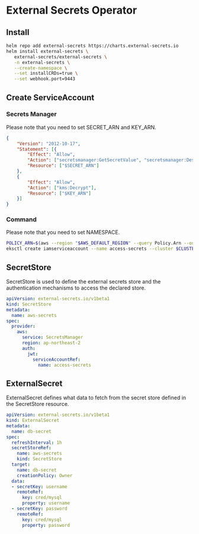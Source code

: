 # External Secrets Operator
## Install
``` bash
helm repo add external-secrets https://charts.external-secrets.io
helm install external-secrets \
   external-secrets/external-secrets \
   -n external-secrets \
   --create-namespace \
   --set installCRDs=true \
   --set webhook.port=9443
```
## Create ServiceAccount
### Secrets Manager
Please note that you need to set SECRET_ARN and KEY_ARN.
``` json title="iam_policy.json"
{
    "Version": "2012-10-17",
    "Statement": [{
        "Effect": "Allow",
        "Action": ["secretsmanager:GetSecretValue", "secretsmanager:DescribeSecret"],
        "Resource": ["$SECRET_ARN"]
    },
    {
        "Effect": "Allow",
        "Action": ["kms:Decrypt"],
        "Resource": ["$KEY_ARN"]
    }]
}
```
### Command
Please note that you need to set NAMESPACE.
``` bash
POLICY_ARN=$(aws --region "$AWS_DEFAULT_REGION" --query Policy.Arn --output text iam create-policy --policy-name secretsmanager-policy --policy-document file://iam_policy.json)
eksctl create iamserviceaccount --name access-secrets --cluster $CLUSTER_NAME --namespace $NAMESPACE --attach-policy-arn $POLICY_ARN --approve --override-existing-serviceaccounts
```
## SecretStore
SecretStore is used to define the external secrets store and the authentication mechanisms to access the declared store.
``` yaml
apiVersion: external-secrets.io/v1beta1
kind: SecretStore
metadata:
  name: aws-secrets
spec:
  provider:
    aws:
      service: SecretsManager
      region: ap-northeast-2
      auth:
        jwt:
          serviceAccountRef:
            name: access-secrets
```
## ExternalSecret
ExternalSecret defines what data to fetch from the secret store defined in the SecretStore resource.
``` yaml
apiVersion: external-secrets.io/v1beta1
kind: ExternalSecret
metadata:
  name: db-secret
spec:
  refreshInterval: 1h
  secretStoreRef:
    name: aws-secrets
    kind: SecretStore
  target:
    name: db-secret
    creationPolicy: Owner
  data:
  - secretKey: username
    remoteRef:
      key: cred/mysql
      property: username
  - secretKey: password
    remoteRef:
      key: cred/mysql
      property: password
```